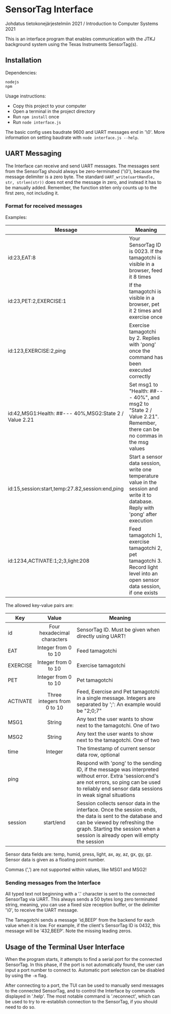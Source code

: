 # SensorTag Interface

Johdatus tietokonejärjestelmiin 2021 / Introduction to Computer Systems 2021

This is an interface program that enables communication with the JTKJ background system using the Texas Instruments SensorTag(s).

## Installation 

Dependencies:
```
nodejs
npm
```

Usage instructions:
* Copy this project to your computer
* Open a terminal in the project directory
* Run `npm install` once
* Run `node interface.js`

The basic config uses baudrate 9600 and UART messages end in '\0'. More information on setting baudrate with `node interface.js --help`.

## UART Messaging

The Interface can receive and send UART messages. The messages sent from the SensorTag should always be zero-terminated ('\0'), because the message delimiter is a zero byte. The standard `UART_write(uartHandle, str, strlen(str))` does not end the message in zero, and instead it has to be manually added. Remember, the function strlen only counts up to the first zero, not including it.

### Format for received messages

Examples:

| Message | Meaning |
| ------- | ------- |
| id:23,EAT:8 | Your SensorTag ID is 0023. If the tamagotchi is visible in a browser, feed it 8 times |
| id:23,PET:2,EXERCISE:1 | If the tamagotchi is visible in a browser, pet it 2 times and exercise once |
| id:123,EXERCISE:2,ping | Exercise tamagotchi by 2. Replies with 'pong' once the command has been executed correctly |
| id:42,MSG1:Health: ##--- 40%,MSG2:State 2 / Value 2.21 | Set msg1 to "Health: ##--- 40%", and msg2 to "State 2 / Value 2.21". Remember, there can be no commas in the msg values |
| id:15,session:start,temp:27.82,session:end,ping | Start a sensor data session, write one temperature value in the session and write it to database. Reply with 'pong' after execution |
| id:1234,ACTIVATE:1;2;3,light:208 | Feed tamagotchi 1, exercise tamagotchi 2, pet tamagotchi 3. Record light level into an open sensor data session, if one exists |


The allowed key-value pairs are:

| Key     | Value    | Meaning |
| ------- |:--------:| ------- |
| id      | Four hexadecimal characters | SensorTag ID. Must be given when directly using UART! |
| EAT     | Integer from 0 to 10 | Feed tamagotchi |
| EXERCISE| Integer from 0 to 10 | Exercise tamagotchi |
| PET     | Integer from 0 to 10 | Pet tamagotchi |
| ACTIVATE| Three integers from 0 to 10 | Feed, Exercise and Pet tamagotchi in a single message. Integers are separated by ';': An example would be "2;0;7" |
| MSG1    | String | Any text the user wants to show next to the tamagotchi. One of two |
| MSG2    | String | Any text the user wants to show next to the tamagotchi. One of two |
| time    | Integer | The timestamp of current sensor data row, optional |
| ping    | | Respond with 'pong' to the sending ID, if the message was interpreted without error. Extra 'session:end's are not errors, so ping can be used to reliably end sensor data sessions in weak signal situations |
| session | start/end | Session collects sensor data in the interface. Once the session ends, the data is sent to the database and can be viewed by refreshing the graph. Starting the session when a session is already open will empty the session |

Sensor data fields are: temp, humid, press, light, ax, ay, az, gx, gy, gz.
Sensor data is given as a floating point number.

Commas (',') are not supported within values, like MSG1 and MSG2!

### Sending messages from the Interface

All typed text not beginning with a '.' character is sent to the connected SensorTag via UART. This always sends a 50 bytes long zero terminated string, meaning, you can use a fixed size reception buffer, or the delimiter '\0', to receive the UART message. 

The Tamagotchi sends a message 'id,BEEP' from the backend for each value when it is low. For example, if the client's SensorTag ID is 0432, this message will be '432,BEEP'. Note the missing leading zeros.


## Usage of the Terminal User Interface

When the program starts, it attempts to find a serial port for the connected SensorTag. In this phase, if the port is not automatically found, the user can input a port number to connect to. Automatic port selection can be disabled by using the `-m` flag.

After connecting to a port, the TUI can be used to manually send messages to the connected SensorTag, and to control the Interface by commands displayed in '.help'. The most notable command is '.reconnect', which can be used to try to re-establish connection to the SensorTag, if you should need to do so.
